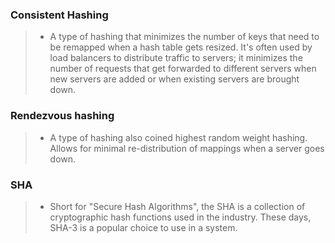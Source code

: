 ### Consistent Hashing
> - A type of hashing that minimizes the number of keys that need to be remapped
  when a hash table gets resized. It's often used by load balancers to
  distribute traffic to servers; it minimizes the number of requests that get
  forwarded to different servers when new servers are added or when existing
  servers are brought down.
### Rendezvous hashing
> - A type of hashing also coined highest random weight hashing. Allows for 
  minimal re-distribution of mappings when a server goes down.

### SHA
> -  Short for "Secure Hash Algorithms", the SHA is a collection of cryptographic
  hash functions used in the industry. These days, SHA-3 is a popular choice to
  use in a system.
